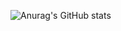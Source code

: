 ![Anurag's GitHub stats](https://github-readme-stats.vercel.app/api?username=justdohit&show_icons=true&theme=graywhite)
